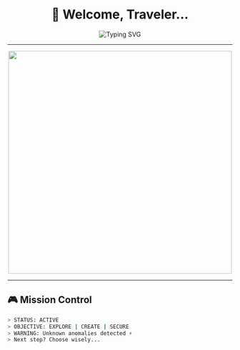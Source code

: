 <!-- HEADER -->
<h1 align="center">🌌 Welcome, Traveler...</h1>
<p align="center">
  <img src="https://readme-typing-svg.herokuapp.com?font=Share+Tech+Mono&size=24&duration=4000&pause=500&color=00F0FF&center=true&vCenter=true&width=700&lines=You've+entered+a+secret+dimension.;Loading+virtual+environment...;Decrypting+hidden+messages...;Access+level+GRANTED+✅" alt="Typing SVG" />
</p>

---

<!-- HACKER GIF -->
<p align="center">
  <img src="https://media.giphy.com/media/26AHONQ79FdWZhAI0/giphy.gif" width="500"/>
</p>

---

## 🎮 Mission Control
```bash
> STATUS: ACTIVE
> OBJECTIVE: EXPLORE | CREATE | SECURE
> WARNING: Unknown anomalies detected ⚡
> Next step? Choose wisely...

